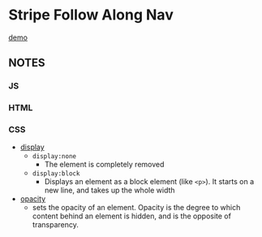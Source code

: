 # Stripe Follow Along Nav
[demo](https://zzkzzzz.github.io/JavaScript30-Challenge/26%20-%20Stripe%20Follow%20Along%20Nav/index.html)

## NOTES
### JS
### HTML
### CSS
  - [display](https://developer.mozilla.org/en-US/docs/Web/CSS/display)
     - `display:none` 
        - The element is completely removed
     - `display:block` 
        - Displays an element as a block element (like `<p>`). It starts on a new line, and takes up the whole width
  - [opacity](https://developer.mozilla.org/en-US/docs/Web/CSS/opacity)
     - sets the opacity of an element. Opacity is the degree to which content behind an element is hidden, and is the opposite of transparency.
